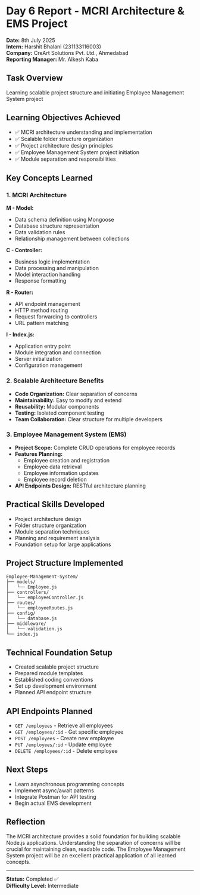 # Day 6 Report - MCRI Architecture & EMS Project

**Date:** 8th July 2025  
**Intern:** Harshit Bhalani (231133116003)  
**Company:** CreArt Solutions Pvt. Ltd., Ahmedabad  
**Reporting Manager:** Mr. Alkesh Kaba  

## Task Overview
Learning scalable project structure and initiating Employee Management System project

## Learning Objectives Achieved
- ✅ MCRI architecture understanding and implementation
- ✅ Scalable folder structure organization
- ✅ Project architecture design principles
- ✅ Employee Management System project initiation
- ✅ Module separation and responsibilities

## Key Concepts Learned

### 1. MCRI Architecture
**M - Model:**
- Data schema definition using Mongoose
- Database structure representation
- Data validation rules
- Relationship management between collections

**C - Controller:**
- Business logic implementation
- Data processing and manipulation
- Model interaction handling
- Response formatting

**R - Router:**
- API endpoint management
- HTTP method routing
- Request forwarding to controllers
- URL pattern matching

**I - Index.js:**
- Application entry point
- Module integration and connection
- Server initialization
- Configuration management

### 2. Scalable Architecture Benefits
- **Code Organization:** Clear separation of concerns
- **Maintainability:** Easy to modify and extend
- **Reusability:** Modular components
- **Testing:** Isolated component testing
- **Team Collaboration:** Clear structure for multiple developers

### 3. Employee Management System (EMS)
- **Project Scope:** Complete CRUD operations for employee records
- **Features Planning:**
  - Employee creation and registration
  - Employee data retrieval
  - Employee information updates
  - Employee record deletion
- **API Endpoints Design:** RESTful architecture planning

## Practical Skills Developed
- Project architecture design
- Folder structure organization
- Module separation techniques
- Planning and requirement analysis
- Foundation setup for large applications

## Project Structure Implemented
```
Employee-Management-System/
├── models/
│   └── Employee.js
├── controllers/
│   └── employeeController.js
├── routes/
│   └── employeeRoutes.js
├── config/
│   └── database.js
├── middleware/
│   └── validation.js
└── index.js
```

## Technical Foundation Setup
- Created scalable project structure
- Prepared module templates
- Established coding conventions
- Set up development environment
- Planned API endpoint structure

## API Endpoints Planned
- `GET /employees` - Retrieve all employees
- `GET /employees/:id` - Get specific employee
- `POST /employees` - Create new employee
- `PUT /employees/:id` - Update employee
- `DELETE /employees/:id` - Delete employee

## Next Steps
- Learn asynchronous programming concepts
- Implement async/await patterns
- Integrate Postman for API testing
- Begin actual EMS development

## Reflection
The MCRI architecture provides a solid foundation for building scalable Node.js applications. Understanding the separation of concerns will be crucial for maintaining clean, readable code. The Employee Management System project will be an excellent practical application of all learned concepts.

---
**Status:** Completed ✅  
**Difficulty Level:** Intermediate
